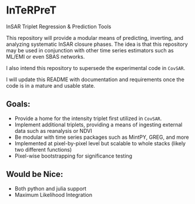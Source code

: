 # InTeRPreT

InSAR Triplet Regression & Prediction Tools

This repository will provide a modular means of predicting, inverting, and analyzing systematic InSAR closure phases. The idea is that this repository may be used in conjunction with other time series estimators such as ML/EMI or even SBAS networks.

I also intend this repository to supersede the experimental code in `CovSAR`.

I will update this README with documentation and requirements once the code is in a mature and usable state.

## Goals:

- Provide a home for the intensity triplet first utilized in `CovSAR`.
- Implement additional triplets, providing a means of ingesting external data such as reanalysis or NDVI
- Be modular with time series packages such as MintPY, GREG, and more
- Implemented at pixel-by-pixel level but scalable to whole stacks (likely two different functions)
- Pixel-wise bootstrapping for significance testing

## Would be Nice:

- Both python and julia support
- Maximum Likelihood Integration
